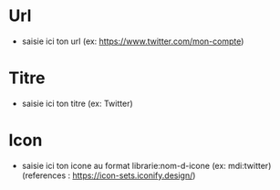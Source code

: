 # Url
* saisie ici ton url (ex: https://www.twitter.com/mon-compte)
# Titre
* saisie ici ton titre (ex: Twitter)
# Icon
* saisie ici ton icone au format librarie:nom-d-icone (ex: mdi:twitter) (references : https://icon-sets.iconify.design/)
